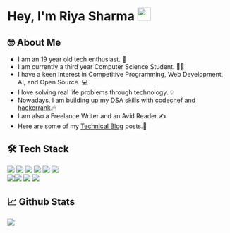 <h1>Hey, I'm Riya Sharma <img src="https://raw.githubusercontent.com/MartinHeinz/MartinHeinz/master/wave.gif" width="30px"> </h1>

<h2>🤓 About Me</h2>

- I am an 19 year old tech enthusiast. 🤠
- I am currently a third year Computer Science Student. 👨‍🎓
- I have a keen interest in Competitive Programming, Web Development, AI, and Open Source. 💻
- I love solving real life problems through technology. 💡
- Nowadays, I am building up my DSA skills with [codechef](https://www.codechef.com/users/riyasharma24) and [hackerrank](https://www.hackerrank.com/theriyasharma24?hr_r=1).🖱
- I am also a Freelance Writer and an Avid Reader.✍
- Here are some of my [Technical Blog](https://medium.com/@theriyasharma24) posts.📜

<h2>🛠 Tech Stack</h2>

<img src="https://img.shields.io/badge/Python-3776AB?style=for-the-badge&logo=python&logoColor=white"> <img src="https://img.shields.io/badge/C%2B%2B-00599C?style=for-the-badge&logo=c%2B%2B&logoColor=white"> <img src="https://img.shields.io/badge/Java-ED8B00?style=for-the-badge&logo=java&logoColor=white"> <img src="https://img.shields.io/badge/HTML-239120?style=for-the-badge&logo=html5&logoColor=white"> <img src="https://img.shields.io/badge/CSS-239120?&style=for-the-badge&logo=css3&logoColor=white"> <img src="https://img.shields.io/badge/PHP-777BB4?style=for-the-badge&logo=php&logoColor=white"> <br> <img src="https://img.shields.io/badge/JavaScript-F7DF1E?style=for-the-badge&logo=javascript&logoColor=black"><img src="https://img.shields.io/badge/Django-092E20?style=for-the-badge&logo=django&logoColor=white"> <img src="https://img.shields.io/badge/MySQL-00000F?style=for-the-badge&logo=mysql&logoColor=white"> <img src="https://img.shields.io/badge/Visual%20Studio%20Code-0078d7.svg?style=for-the-badge&logo=visual-studio-code&logoColor=white">

<h2>📈 Github Stats</h2>
<img align="center" src="https://github-readme-stats.vercel.app/api/top-langs/?username=theriyasharma24&layout=compact" />





